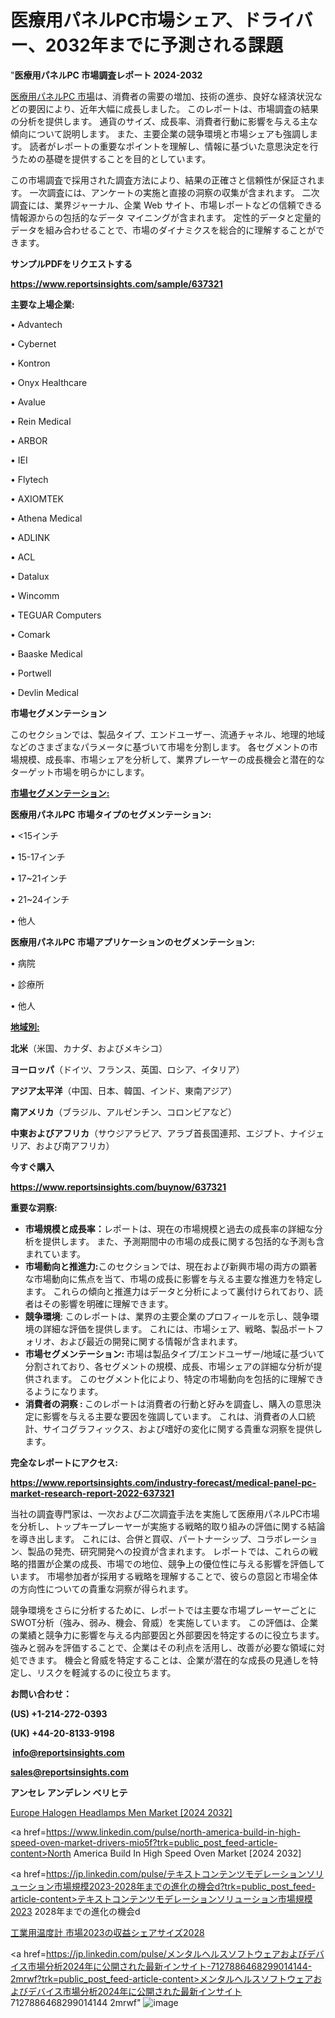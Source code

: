 # 医療用パネルPC市場シェア、ドライバー、2032年までに予測される課題

"<strong>医療用パネルPC 市場調査レポート 2024-2032</strong>

<a href=https://www.reportsinsights.com/sample/637321>医療用パネルPC 市場</a>は、消費者の需要の増加、技術の進歩、良好な経済状況などの要因により、近年大幅に成長しました。 このレポートは、市場調査の結果の分析を提供します。 通貨のサイズ、成長率、消費者行動に影響を与える主な傾向について説明します。 また、主要企業の競争環境と市場シェアも強調します。 読者がレポートの重要なポイントを理解し、情報に基づいた意思決定を行うための基礎を提供することを目的としています。

この市場調査で採用された調査方法により、結果の正確さと信頼性が保証されます。 一次調査には、アンケートの実施と直接の洞察の収集が含まれます。 二次調査には、業界ジャーナル、企業 Web サイト、市場レポートなどの信頼できる情報源からの包括的なデータ マイニングが含まれます。 定性的データと定量的データを組み合わせることで、市場のダイナミクスを総合的に理解することができます。

<strong><b>サンプルPDFをリクエストする</b></strong>

<a href=https://www.reportsinsights.com/sample/637321><strong><u>https://www.reportsinsights.com/sample/637321</u></strong></a>

<strong>主要な上場企業:</strong>

• Advantech

• Cybernet

• Kontron

• Onyx Healthcare

• Avalue

• Rein Medical

• ARBOR

• IEI

• Flytech

• AXIOMTEK

• Athena Medical

• ADLINK

• ACL

• Datalux

• Wincomm

• TEGUAR Computers

• Comark

• Baaske Medical

• Portwell

• Devlin Medical

<strong>市場セグメンテーション</strong>

このセクションでは、製品タイプ、エンドユーザー、流通チャネル、地理的地域などのさまざまなパラメータに基づいて市場を分割します。 各セグメントの市場規模、成長率、市場シェアを分析して、業界プレーヤーの成長機会と潜在的なターゲット市場を明らかにします。

<strong><u>市場セグメンテーション</u></strong><strong><u>:</u></strong>

<strong>医療用パネルPC 市場タイプのセグメンテーション:</strong>

• <15インチ

• 15-17インチ

• 17~21インチ

• 21~24インチ

• 他人

<strong>医療用パネルPC 市場アプリケーションのセグメンテーション:</strong>

• 病院

• 診療所

• 他人

<strong><u>地域別</u></strong><strong><u>:</u></strong>

<strong>北米</strong>（米国、カナダ、およびメキシコ）

<strong>ヨーロッパ</strong>（ドイツ、フランス、英国、ロシア、イタリア）

<strong>アジア太平洋</strong>（中国、日本、韓国、インド、東南アジア）

<strong>南アメリカ</strong>（ブラジル、アルゼンチン、コロンビアなど）

<strong>中東およびアフリカ</strong>（サウジアラビア、アラブ首長国連邦、エジプト、ナイジェリア、および南アフリカ）

<strong>今すぐ購入</strong>

<a href=https://www.reportsinsights.com/buynow/637321><strong><u>https://www.reportsinsights.com/buynow/637321</u></strong></a>

<strong>重要な洞察:</strong>
<ul>
  <li><strong>市場規模と成長率：</strong>レポートは、現在の市場規模と過去の成長率の詳細な分析を提供します。 また、予測期間中の市場の成長に関する包括的な予測も含まれています。</li>
  <li><strong>市場動向と推進力:</strong>このセクションでは、現在および新興市場の両方の顕著な市場動向に焦点を当て、市場の成長に影響を与える主要な推進力を特定します。 これらの傾向と推進力はデータと分析によって裏付けられており、読者はその影響を明確に理解できます。</li>
  <li><strong>競争環境</strong>: このレポートは、業界の主要企業のプロフィールを示し、競争環境の詳細な評価を提供します。 これには、市場シェア、戦略、製品ポートフォリオ、および最近の開発に関する情報が含まれます。</li>
  <li><strong>市場セグメンテーション: </strong>市場は製品タイプ/エンドユーザー/地域に基づいて分割されており、各セグメントの規模、成長、市場シェアの詳細な分析が提供されます。 このセグメント化により、特定の市場動向を包括的に理解できるようになります。</li>
  <li><strong>消費者の洞察 : </strong>このレポートは消費者の行動と好みを調査し、購入の意思決定に影響を与える主要な要因を強調しています。 これは、消費者の人口統計、サイコグラフィックス、および嗜好の変化に関する貴重な洞察を提供します。</li>
</ul>
<strong>完全なレポートにアクセス:</strong>

<a href=https://www.reportsinsights.com/industry-forecast/medical-panel-pc-market-research-report-2022-637321><strong><u><b>https://www.reportsinsights.com/industry-forecast/medical-panel-pc-market-research-report-2022-637321</b></u></strong></a>

当社の調査専門家は、一次および二次調査手法を実施して医療用パネルPC市場を分析し、トップキープレーヤーが実施する戦略的取り組みの評価に関する結論を導き出します。 これには、合併と買収、パートナーシップ、コラボレーション、製品の発売、研究開発への投資が含まれます。 レポートでは、これらの戦略的措置が企業の成長、市場での地位、競争上の優位性に与える影響を評価しています。 市場参加者が採用する戦略を理解することで、彼らの意図と市場全体の方向性についての貴重な洞察が得られます。

競争環境をさらに分析するために、レポートでは主要な市場プレーヤーごとにSWOT分析（強み、弱み、機会、脅威）を実施しています。 この評価は、企業の業績と競争力に影響を与える内部要因と外部要因を特定するのに役立ちます。 強みと弱みを評価することで、企業はその利点を活用し、改善が必要な領域に対処できます。 機会と脅威を特定することは、企業が潜在的な成長の見通しを特定し、リスクを軽減するのに役立ちます。

<strong>お問い合わせ：</strong>

<strong>(US) +1-214-272-0393</strong>

<strong>(UK) +44-20-8133-9198</strong>

<strong> </strong><a href=info@reportsinsights.com><strong><u>info@reportsinsights.com</u></strong></a>

<a href=sales@reportsinsights.com><strong><u>sales@reportsinsights.com</u></strong></a>

<strong>アンセレ アンデレン ベリヒテ</strong>

<a href=https://www.linkedin.com/pulse/europe-halogen-headlamps-men-markets-2024-xwahe/>Europe Halogen Headlamps Men Market [2024 2032]</a>

<a href=https://www.linkedin.com/pulse/north-america-build-in-high-speed-oven-market-drivers-mio5f?trk=public_post_feed-article-content>North America Build In High Speed Oven Market [2024 2032]</a>

<a href=https://jp.linkedin.com/pulse/テキストコンテンツモデレーションソリューション市場規模2023-2028年までの進化の機会d?trk=public_post_feed-article-content>テキストコンテンツモデレーションソリューション市場規模2023 2028年までの進化の機会d</a>

<a href=https://www.linkedin.com/pulse/工業用温度計-市場2023の収益シェアサイズ2028-reports-insights-expert/>工業用温度計 市場2023の収益シェアサイズ2028</a>

<a href=https://jp.linkedin.com/pulse/メンタルヘルスソフトウェアおよびデバイス市場分析2024年に公開された最新インサイト-7127886468299014144-2mrwf?trk=public_post_feed-article-content>メンタルヘルスソフトウェアおよびデバイス市場分析2024年に公開された最新インサイト 7127886468299014144 2mrwf</a>"
![image](https://github.com/gayatrid12/RIResearch/assets/158473851/c960f6fb-6f33-4784-a85f-3083a272179a)
